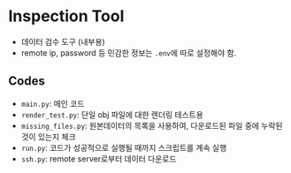 # Inspection Tool
- 데이터 검수 도구 (내부용)
- remote ip, password 등 민감한 정보는 `.env`에 따로 설정해야 함.

## Codes
- `main.py`: 메인 코드
- `render_test.py`: 단일 obj 파일에 대한 렌더링 테스트용
- `missing_files.py`: 원본데이터의 목록을 사용하여, 다운로드된 파일 중에 누락된 것이 있는지 체크
- `run.py`: 코드가 성공적으로 실행될 때까지 스크립트를 계속 실행
- `ssh.py`: remote server로부터 데이터 다운로드
